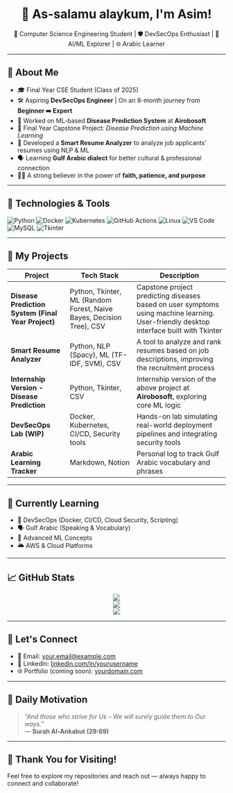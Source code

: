 <h1 align="center">👋 As-salamu alaykum, I'm Asim!</h1>

<p align="center">
🌟 Computer Science Engineering Student | 🛡️ DevSecOps Enthusiast | 🧠 AI/ML Explorer | 🌐 Arabic Learner  
</p>

---

## 🧭 About Me
- 🎓 Final Year CSE Student (Class of 2025)
- 🛠️ Aspiring **DevSecOps Engineer** | On an 8-month journey from **Beginner ➡️ Expert**
- 🤖 Worked on ML-based **Disease Prediction System** at **Airobosoft**
- 📘 Final Year Capstone Project: *Disease Prediction using Machine Learning*
- 💼 Developed a **Smart Resume Analyzer** to analyze job applicants' resumes using NLP & ML
- 🗣️ Learning **Gulf Arabic dialect** for better cultural & professional connection
- 🧎‍♂️ A strong believer in the power of **faith, patience, and purpose**

---

## 🔧 Technologies & Tools

![Python](https://img.shields.io/badge/-Python-333333?style=flat&logo=python)
![Docker](https://img.shields.io/badge/-Docker-333333?style=flat&logo=docker)
![Kubernetes](https://img.shields.io/badge/-Kubernetes-333333?style=flat&logo=kubernetes)
![GitHub Actions](https://img.shields.io/badge/-GitHub%20Actions-333333?style=flat&logo=githubactions)
![Linux](https://img.shields.io/badge/-Linux-333333?style=flat&logo=linux)
![VS Code](https://img.shields.io/badge/-VS%20Code-333333?style=flat&logo=visualstudiocode)
![MySQL](https://img.shields.io/badge/-MySQL-333333?style=flat&logo=mysql)
![Tkinter](https://img.shields.io/badge/-Tkinter-333333?style=flat&logo=python)

---

## 🔬 My Projects

| Project | Tech Stack | Description |
|--------|------------|-------------|
| **Disease Prediction System (Final Year Project)** | Python, Tkinter, ML (Random Forest, Naive Bayes, Decision Tree), CSV | Capstone project predicting diseases based on user symptoms using machine learning. User-friendly desktop interface built with Tkinter |
| **Smart Resume Analyzer** | Python, NLP (Spacy), ML (TF-IDF, SVM), CSV | A tool to analyze and rank resumes based on job descriptions, improving the recruitment process |
| **Internship Version - Disease Prediction** | Python, Tkinter, CSV | Internship version of the above project at **Airobosoft**, exploring core ML logic |
| **DevSecOps Lab (WIP)** | Docker, Kubernetes, CI/CD, Security tools | Hands-on lab simulating real-world deployment pipelines and integrating security tools |
| **Arabic Learning Tracker** | Markdown, Notion | Personal log to track Gulf Arabic vocabulary and phrases |

---

## 🧠 Currently Learning
- 🔐 DevSecOps (Docker, CI/CD, Cloud Security, Scripting)
- 🗣️ Gulf Arabic (Speaking & Vocabulary)
- 🧠 Advanced ML Concepts
- 🌥️ AWS & Cloud Platforms

---

## 📈 GitHub Stats

<p align="center">
  <img src="https://github-readme-stats.vercel.app/api?username=yourusername&show_icons=true&theme=radical" />
  <br/>
  <img src="https://streak-stats.demolab.com?user=yourusername&theme=radical" />
  <br/>
  <img src="https://github-readme-stats.vercel.app/api/top-langs/?username=yourusername&layout=compact&theme=radical" />
</p>

---

## 💬 Let's Connect
- 📧 Email: your.email@example.com  
- 💼 LinkedIn: [linkedin.com/in/yourusername](#)  
- 🌐 Portfolio (coming soon): [yourdomain.com](#)  

---

## 🌿 Daily Motivation

> _“And those who strive for Us – We will surely guide them to Our ways.”_  
> — **Surah Al-Ankabut (29:69)**

---

## 🙌 Thank You for Visiting!
Feel free to explore my repositories and reach out — always happy to connect and collaborate!


<!--
**Aasim56/Aasim56** is a ✨ _special_ ✨ repository because its `README.md` (this file) appears on your GitHub profile.

Here are some ideas to get you started:

- 🔭 I’m currently working on ...
- 🌱 I’m currently learning ...
- 👯 I’m looking to collaborate on ...
- 🤔 I’m looking for help with ...
- 💬 Ask me about ...
- 📫 How to reach me: ...
- 😄 Pronouns: ...
- ⚡ Fun fact: ...
-->
